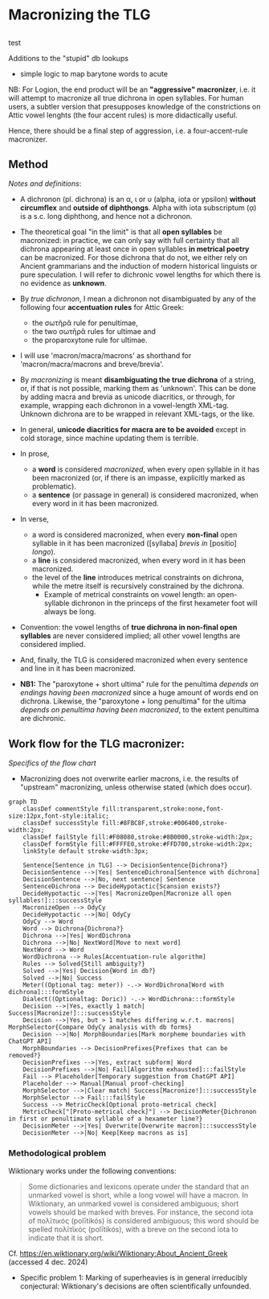 # Macronizing the TLG

##

test

Additions to the "stupid" db lookups
- simple logic to map barytone words to acute

NB: For Logion, the end product will be an **"aggressive" macronizer**, i.e. it will attempt to macronize all true dichrona in open syllables. For human users, a subtler version that presupposes knowledge of the constrictions on Attic vowel lenghts (the four accent rules) is more didactically useful.

Hence, there should be a final step of aggression, i.e. a four-accent-rule macronizer. 

## Method
_Notes and definitions_:
- A dichronon (pl. dichrona) is an α, ι or υ (alpha, iota or ypsilon) **without circumflex** and **outside of diphthongs**. Alpha with iota subscriptum (ᾳ) is a s.c. long diphthong, and hence not a dichronon.
- The theoretical goal "in the limit" is that all **open syllables** be macronized: in practice, we can only say with full certainty that all dichrona appearing at least once in open syllables **in metrical poetry** can be macronized. For those dichrona that do not, we either rely on Ancient grammarians and the induction of modern historical linguists or pure speculation. I will refer to dichronic vowel lengths for which there is no evidence as **unknown**.
- By *true dichronon*, I mean a dichronon not disambiguated by any of the following four **accentuation rules** for Attic Greek:
   - the σωτῆρᾰ rule for penultimae, 
   - the two σωτῆρᾰ rules for ultimae and 
   - the proparoxytone rule for ultimae.
- I will use 'macron/macra/macrons' as shorthand for 'macron/macra/macrons and breve/brevia'.
- By *macronizing* is meant **disambiguating the true dichrona** of a string, or, if that is not possible, marking them as 'unknown'. This can be done by adding macra and brevia as unicode diacritics, or through, for example, wrapping each dichronon in a vowel-length XML-tag. Unknown dichrona are to be wrapped in relevant XML-tags, or the like.
- In general, **unicode diacritics for macra are to be avoided** except in cold storage, since machine updating them is terrible.
- In prose,
   - a **word** is considered *macronized*, when every open syllable in it has been macronized (or, if there is an impasse, explicitly marked as problematic).
   - a **sentence** (or passage in general) is considered macronized, when every word in it has been macronized.
- In verse,
   - a word is considered macronized, when every **non-final** open syllable in it has been macronized ([syllaba] *brevis in* [positio] *longo*).
   - a **line** is considered macronized, when every word in it has been macronized.
   - the level of the **line** introduces metrical constraints on dichrona, while the metre itself is recursively constrained by the dichrona.
      - Example of metrical constraints on vowel length: an open-syllable dichronon in the princeps of the first hexameter foot will always be long.
- Convention: the vowel lengths of **true dichrona in non-final open syllables** are never considered implied; all other vowel lengths are considered implied.
- And, finally, the TLG is considered macronized when every sentence and line in it has been macronized.

- **NB1:** The "paroxytone + short ultima" rule for the penultima *depends on endings having been macronized* since a huge amount of words end on dichrona. Likewise, the "paroxytone + long penultima" for the ultima *depends on penultima having been macronized*, to the extent penultima are dichronic.

## Work flow for the TLG macronizer:
_Specifics of the flow chart_
- Macronizing does not overwrite earlier macrons, i.e. the results of "upstream" macronizing, unless otherwise stated (which does occur).

```mermaid
graph TD
    classDef commentStyle fill:transparent,stroke:none,font-size:12px,font-style:italic;
    classDef successStyle fill:#8FBC8F,stroke:#006400,stroke-width:2px;
    classDef failStyle fill:#F08080,stroke:#8B0000,stroke-width:2px;
    classDef formStyle fill:#FFFFE0,stroke:#FFD700,stroke-width:2px;
    linkStyle default stroke-width:3px;

    Sentence[Sentence in TLG] --> DecisionSentence{Dichrona?}
    DecisionSentence -->|Yes| SentenceDichrona[Sentence with dichrona]
    DecisionSentence -->|No, next sentence| Sentence
    SentenceDichrona --> DecideHypotactic{Scansion exists?}
    DecideHypotactic -->|Yes| MacronizeOpen[Macronize all open syllables!]:::successStyle
    MacronizeOpen --> OdyCy
    DecideHypotactic -->|No| OdyCy
    OdyCy --> Word
    Word --> Dichrona{Dichrona?}
    Dichrona -->|Yes| WordDichrona
    Dichrona -->|No| NextWord[Move to next word]
    NextWord --> Word
    WordDichrona --> Rules[Accentuation-rule algorithm]
    Rules --> Solved{Still ambiguity?}
    Solved -->|Yes| Decision{Word in db?}
    Solved -->|No| Success
    Meter((Optional tag: meter)) -.-> WordDichrona[Word with dichrona]:::formStyle
    Dialect((Optionaltag: Doric)) -.-> WordDichrona:::formStyle
    Decision -->|Yes, exactly 1 match| Success[Macronize!]:::successStyle
    Decision -->|Yes, but > 1 matches differing w.r.t. macrons| MorphSelector{Compare OdyCy analysis with db forms}
    Decision -->|No| MorphBoundaries[Mark morpheme boundaries with ChatGPT API]
    MorphBoundaries --> DecisionPrefixes{Prefixes that can be removed?}
    DecisionPrefixes -->|Yes, extract subform| Word
    DecisionPrefixes -->|No| Fail[Algorithm exhausted]:::failStyle
    Fail --> Placeholder[Temporary suggestion from ChatGPT API]
    Placeholder --> Manual[Manual proof-checking]
    MorphSelector -->|Clear match| Success[Macronize!]:::successStyle
    MorphSelector --> Fail:::failStyle
    Success --> MetricCheck[Optional proto-metrical check]
    MetricCheck["[Proto-metrical check]"] --> DecisionMeter{Dichronon in first or penultimate syllable of a hexameter line?}
    DecisionMeter -->|Yes| Overwrite[Overwrite macron]:::successStyle
    DecisionMeter -->|No| Keep[Keep macrons as is]
```

### Methodological problem										

Wiktionary works under the following conventions:

>Some dictionaries and lexicons operate under the standard that an unmarked vowel is short, while a long vowel will have a macron. In Wiktionary, an unmarked vowel is considered ambiguous; short vowels should be marked with breves. For instance, the second iota of πολῑτικός (polītikós) is considered ambiguous; this word should be spelled πολῑτῐκός (polītikós), with a breve on the second iota to indicate that it is short. 

Cf. https://en.wiktionary.org/wiki/Wiktionary:About_Ancient_Greek (accessed 4 dec. 2024)

- Specific problem 1: Marking of superheavies is in general irreducibly conjectural: Wiktionary's decisions are often scientifically unfounded.
